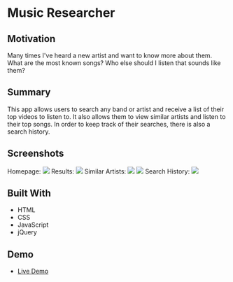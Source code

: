 # Music Researcher


 ## Motivation
 Many times I've heard a new artist and want to know more about them. What are the most known songs? Who else should I listen that sounds like them?
 
## Summary
This app allows users to search any band or artist and receive a list of their top videos to listen to. It also allows them to view similar artists and listen to their top songs. In order to keep track of their searches, there is also a search history. 

## Screenshots
Homepage:
<img src="https://user-images.githubusercontent.com/45217134/56323855-b84fb000-6132-11e9-9c94-0d9995da5497.png">
Results:
<img src="https://user-images.githubusercontent.com/45217134/56323861-bab20a00-6132-11e9-842a-4f612873412f.png">
Similar Artists:
<img src="https://user-images.githubusercontent.com/45217134/56323864-bbe33700-6132-11e9-8617-f0c566a90600.png">
<img src="https://user-images.githubusercontent.com/45217134/56323866-bd146400-6132-11e9-9866-311b5a98630d.png">
Search History:
<img src="https://user-images.githubusercontent.com/45217134/56323869-be459100-6132-11e9-91a7-72eb80a12c89.png">

## Built With
<ul>
 <li>HTML</li>
 <li>CSS</li>
 <li>JavaScript</li>
 <li>jQuery</li>
</ul>

## Demo
<ul>
<li><a href="https://ahnelson34.github.io/Music-Researcher/">Live Demo</a></li>
</ul>
